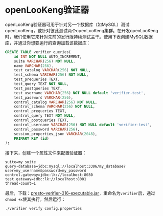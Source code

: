 

# openLooKeng验证器

openLooKeng验证器可用于针对另一个数据库（如MySQL）测试openLooKeng，或针对彼此测试两个openLooKeng集群。在开发openLooKeng时，我们使用它来针对先前的发行版持续测试主干。使用下表创建MySQL数据库，并通过你想要运行的查询加载该数据库：

``` sql
CREATE TABLE verifier_queries(
    id INT NOT NULL AUTO_INCREMENT,
    suite VARCHAR(256) NOT NULL,
    name VARCHAR(256),
    test_catalog VARCHAR(256) NOT NULL,
    test_schema VARCHAR(256) NOT NULL,
    test_prequeries TEXT,
    test_query TEXT NOT NULL,
    test_postqueries TEXT,
    test_username VARCHAR(256) NOT NULL default 'verifier-test',
    test_password VARCHAR(256),
    control_catalog VARCHAR(256) NOT NULL,
    control_schema VARCHAR(256) NOT NULL,
    control_prequeries TEXT,
    control_query TEXT NOT NULL,
    control_postqueries TEXT,
    control_username VARCHAR(256) NOT NULL default 'verifier-test',
    control_password VARCHAR(256),
    session_properties_json VARCHAR(2048),
    PRIMARY KEY (id)
);
```

接下来，创建一个属性文件来配置验证器：

``` properties
suite=my_suite
query-database=jdbc:mysql://localhost:3306/my_database?user=my_username&password=my_password
control.gateway=jdbc:lk://localhost:8080
test.gateway=jdbc:lk://localhost:8081
thread-count=1
```

最后，下载：[presto-verifier-316-executable.jar](https://repo1.maven.org/maven2/io/hetu/core/presto-verifier/316/presto-verifier-316-executable.jar)，重命名为`verifier`后，通过`chmod +x`使其执行，然后运行：

``` shell
./verifier verify config.properties
```